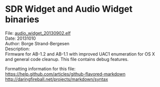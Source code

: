 
SDR Widget and Audio Widget binaries
====================================

File: <a href="https://github.com/borgestrand/widget_binaries/raw/master/audio_widget_20130902.elf">audio_widget_20130902.elf</a>
<br>
Date: 20131010 
<br>
Author: Borge Strand-Bergesen
<br>
Description:
<br>
Firmware for AB-1.2 and AB-1.1 with improved UAC1 enumeration for OS X and general code cleanup. This file contains debug features. 





Formatting information for this file:
<br>
https://help.github.com/articles/github-flavored-markdown
http://daringfireball.net/projects/markdown/syntax